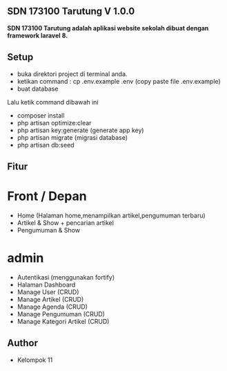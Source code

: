 ## SDN 173100 Tarutung V 1.0.0
<p><b>
SDN 173100 Tarutung adalah aplikasi website sekolah dibuat dengan framework laravel 8.
</b></p>

## Setup
- buka direktori project di terminal anda.
- ketikan command : cp .env.example .env (copy paste file .env.example)
- buat database 

Lalu ketik command dibawah ini
- composer install
- php artisan optimize:clear 
- php artisan key:generate (generate app key)
- php artisan migrate (migrasi database)
- php artisan db:seed 

## Fitur
# Front / Depan
- Home (Halaman home,menampilkan artikel,pengumuman terbaru) 
- Artikel & Show + pencarian artikel  
- Pengumuman & Show

# admin
- Autentikasi (menggunakan fortify)
- Halaman Dashboard
- Manage User (CRUD)
- Manage Artikel (CRUD)
- Manage Agenda (CRUD)
- Manage Pengumuman (CRUD)
- Manage Kategori Artikel (CRUD)

## Author
- Kelompok 11
